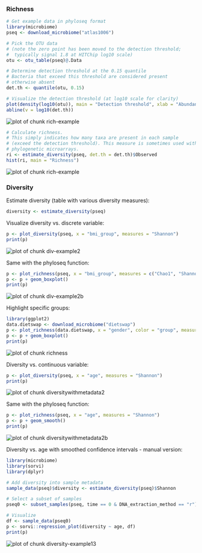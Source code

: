 
### Richness 


```r
# Get example data in phyloseq format
library(microbiome)
pseq <- download_microbiome("atlas1006")

# Pick the OTU data
# (note the zero point has been moved to the detection threshold;
#  typically signal 1.8 at HITChip log10 scale)
otu <- otu_table(pseq)@.Data

# Determine detection threshold at the 0.15 quantile
# Bacteria that exceed this threshold are considered present
# otherwise absent
det.th <- quantile(otu, 0.15)

# Visualize the detection threshold (at log10 scale for clarity)
plot(density(log10(otu)), main = "Detection threshold", xlab = "Abundance (Log10)", ylab = "Frequency")
abline(v = log10(det.th))
```

![plot of chunk rich-example](figure/rich-example-1.png) 

```r
# Calculate richness.
# This simply indicates how many taxa are present in each sample
# (exceed the detection threshold). This measure is sometimes used with
# phylogenetic microarrays.
ri <- estimate_diversity(pseq, det.th = det.th)$Observed
hist(ri, main = "Richness")
```

![plot of chunk rich-example](figure/rich-example-2.png) 


### Diversity 

Estimate diversity (table with various diversity measures):


```r
diversity <- estimate_diversity(pseq)
```

Visualize diversity vs. discrete variable:


```r
p <- plot_diversity(pseq, x = "bmi_group", measures = "Shannon")
print(p)
```

![plot of chunk div-example2](figure/div-example2-1.png) 

Same with the phyloseq function:


```r
p <- plot_richness(pseq, x = "bmi_group", measures = c("Chao1", "Shannon"))
p <- p + geom_boxplot()
print(p)
```

![plot of chunk div-example2b](figure/div-example2b-1.png) 


Highlight specific groups:


```r
library(ggplot2)
data.dietswap <- download_microbiome("dietswap")
p <- plot_richness(data.dietswap, x = "gender", color = "group", measures = c("Shannon", "Simpson")) 
p <- p + geom_boxplot()
print(p)
```

![plot of chunk richness](figure/richness-1.png) 

Diversity vs. continuous variable:


```r
p <- plot_diversity(pseq, x = "age", measures = "Shannon")
print(p)
```

![plot of chunk diversitywithmetadata2](figure/diversitywithmetadata2-1.png) 

Same with the phyloseq function:


```r
p <- plot_richness(pseq, x = "age", measures = "Shannon")
p <- p + geom_smooth()
print(p)
```

![plot of chunk diversitywithmetadata2b](figure/diversitywithmetadata2b-1.png) 


Diversity vs. age with smoothed confidence intervals - manual version:


```r
library(microbiome)
library(sorvi)
library(dplyr)

# Add diversity into sample metadata
sample_data(pseq)$diversity <- estimate_diversity(pseq)$Shannon

# Select a subset of samples
pseq0 <- subset_samples(pseq, time == 0 & DNA_extraction_method == "r")

# Visualize
df <- sample_data(pseq0)
p <- sorvi::regression_plot(diversity ~ age, df)
print(p)
```

![plot of chunk diversity-example13](figure/diversity-example13-1.png) 


